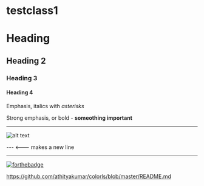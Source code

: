 # testclass1

# Heading
## Heading 2 
### Heading 3
#### Heading 4

Emphasis, italics with _asterisks_ 

Strong emphasis, or bold - **someothing important**

---
![alt text](https://www.thesprucepets.com/thmb/X4Gs6Ct7szs4W3VFiJFHwQGLlmY=/2032x1143/smart/filters:no_upscale()/JasonNastaszewskiEyeEmBritishBulldog-772f3705fb164f5db16793aa44f5115f.jpg "some text")

--- <--- makes a new line

---

[![forthebadge](http://forthebadge.com/images/badges/made-with-ruby.svg)](http://forthebadge.com)

https://github.com/athityakumar/colorls/blob/master/README.md